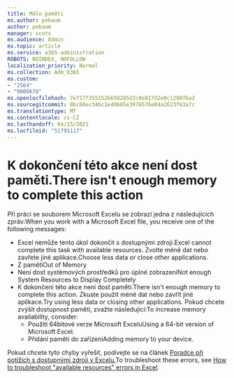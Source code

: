 ```yaml
---
title: Málo paměti
ms.author: pebaum
author: pebaum
manager: scotv
ms.audience: Admin
ms.topic: article
ms.service: o365-administration
ROBOTS: NOINDEX, NOFOLLOW
localization_priority: Normal
ms.collection: Adm_O365
ms.custom:
- "2564"
- "9000678"
ms.openlocfilehash: 7e717f355152bb58285d3c0e817d2e0c12907ba2
ms.sourcegitcommit: 8bc60ec34bc1e40685e3976576e04a2623f63a7c
ms.translationtype: MT
ms.contentlocale: cs-CZ
ms.lasthandoff: 04/15/2021
ms.locfileid: "51791117"
---
```

# <a name="there-isnt-enough-memory-to-complete-this-action"></a><span data-ttu-id="26666-102">K dokončení této akce není dost paměti.</span><span class="sxs-lookup"><span data-stu-id="26666-102">There isn't enough memory to complete this action</span></span>

<span data-ttu-id="26666-103">Při práci se souborem Microsoft Excelu se zobrazí jedna z následujících zpráv:</span><span class="sxs-lookup"><span data-stu-id="26666-103">When you work with a Microsoft Excel file, you receive one of the following messages:</span></span>

- <span data-ttu-id="26666-104">Excel nemůže tento úkol dokončit s dostupnými zdroji.</span><span class="sxs-lookup"><span data-stu-id="26666-104">Excel cannot complete this task with available resources.</span></span> <span data-ttu-id="26666-105">Zvolte méně dat nebo zavřete jiné aplikace.</span><span class="sxs-lookup"><span data-stu-id="26666-105">Choose less data or close other applications.</span></span>
- <span data-ttu-id="26666-106">Z paměti</span><span class="sxs-lookup"><span data-stu-id="26666-106">Out of Memory</span></span>
- <span data-ttu-id="26666-107">Není dost systémových prostředků pro úplné zobrazení</span><span class="sxs-lookup"><span data-stu-id="26666-107">Not enough System Resources to Display Completely</span></span>
- <span data-ttu-id="26666-108">K dokončení této akce není dost paměti.</span><span class="sxs-lookup"><span data-stu-id="26666-108">There isn't enough memory to complete this action.</span></span> <span data-ttu-id="26666-109">Zkuste použít méně dat nebo zavřít jiné aplikace.</span><span class="sxs-lookup"><span data-stu-id="26666-109">Try using less data or closing other applications.</span></span> <span data-ttu-id="26666-110">Pokud chcete zvýšit dostupnost paměti, zvažte následující:</span><span class="sxs-lookup"><span data-stu-id="26666-110">To increase memory availability, consider:</span></span> 
    - <span data-ttu-id="26666-111">Použití 64bitové verze Microsoft Excelu</span><span class="sxs-lookup"><span data-stu-id="26666-111">Using a 64-bit version of Microsoft Excel.</span></span>
    - <span data-ttu-id="26666-112">Přidání paměti do zařízení</span><span class="sxs-lookup"><span data-stu-id="26666-112">Adding memory to your device.</span></span>

<span data-ttu-id="26666-113">Pokud chcete tyto chyby vyřešit, podívejte se na článek [Poradce při potížích s dostupnými zdroji v Excelu.](https://docs.microsoft.com/office/troubleshoot/excel/available-resources-errors)</span><span class="sxs-lookup"><span data-stu-id="26666-113">To troubleshoot these errors, see [How to troubleshoot "available resources" errors in Excel](https://docs.microsoft.com/office/troubleshoot/excel/available-resources-errors).</span></span>